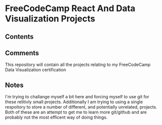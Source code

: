 # FreeCodeCamp React And Data Visualization Projects

## Contents

## Comments
This repository will contain all the projects relating to my FreeCodeCamp Data Visualization certification

## Notes
I'm trying to challange myself a bit here and forcing myself to use git for these relitivly small projects. Additionally I am trying to using a single respoitory to store a number of different, and potentially unrelated, projects.
Both of these are an attempt to get me to learn more git/github and are probably not the most efficent way of doing things.
